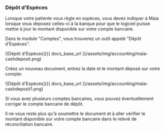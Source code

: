 ### Dépôt d'Espèces

Lorsque votre patiente vous règle en espèces, vous devez indiquer à Maia lorsque vous déposez celles-ci à la banque pour que le logiciel puisse mettre à jour le montant disponible sur votre compte bancaire.

Dans le module "Comptes", vous trouverez un outil appelé "Dépôt d'Espèces".

![Dépôt d'Espèces]({{ docs_base_url }}/assets/img/accounting/maia-cashdeposit.png)

Créez un nouveau document, entrez la date et le montant déposé sur votre compte:

![Dépôt d'Espèces]({{ docs_base_url }}/assets/img/accounting/maia-cashdeposit1.png)

Si vous avez plusieurs comptes bancaires, vous pouvez éventuellement corriger le compte bancaire de dépôt.

Il ne vous reste plus qu'à soumettre le document et à aller vérifier le montant disponible sur votre compte bancaire dans le relevé de réconciliation bancaire.
